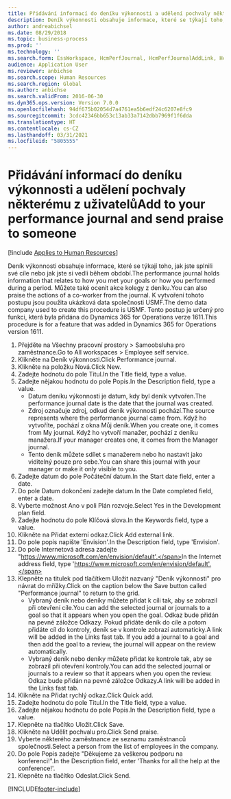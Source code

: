 ```yaml
---
title: Přidávání informací do deníku výkonnosti a udělení pochvaly některému z uživatelů
description: Deník výkonnosti obsahuje informace, které se týkají toho, jak jste splnili své cíle nebo jak jste si vedli během období.
author: andreabichsel
ms.date: 08/29/2018
ms.topic: business-process
ms.prod: ''
ms.technology: ''
ms.search.form: EssWorkspace, HcmPerfJournal, HcmPerfJournalAddLink, HcmPerfPraise, HcmWorkerLookUpByPerson, HcmPerfJournalAdd, HcmEmployeeDevelopmentWorkspace
audience: Application User
ms.reviewer: anbichse
ms.search.scope: Human Resources
ms.search.region: Global
ms.author: anbichse
ms.search.validFrom: 2016-06-30
ms.dyn365.ops.version: Version 7.0.0
ms.openlocfilehash: 94df675b02054d7a4761ea5b6edf24c6207e8fc9
ms.sourcegitcommit: 3cdc42346bb653c13ab33a7142dbb7969f1f6dda
ms.translationtype: HT
ms.contentlocale: cs-CZ
ms.lasthandoff: 03/31/2021
ms.locfileid: "5805555"
---
```

# <a name="add-to-your-performance-journal-and-send-praise-to-someone"></a><span data-ttu-id="e6fa8-103">Přidávání informací do deníku výkonnosti a udělení pochvaly některému z uživatelů</span><span class="sxs-lookup"><span data-stu-id="e6fa8-103">Add to your performance journal and send praise to someone</span></span>

[!include [Applies to Human Resources](../includes/applies-to-hr.md)]

<span data-ttu-id="e6fa8-104">Deník výkonnosti obsahuje informace, které se týkají toho, jak jste splnili své cíle nebo jak jste si vedli během období.</span><span class="sxs-lookup"><span data-stu-id="e6fa8-104">The performance journal holds information that relates to how you met your goals or how you performed during a period.</span></span> <span data-ttu-id="e6fa8-105">Můžete také ocenit akce kolegy z deníku.</span><span class="sxs-lookup"><span data-stu-id="e6fa8-105">You can also praise the actions of a co-worker from the journal.</span></span> <span data-ttu-id="e6fa8-106">K vytvoření tohoto postupu jsou použita ukázková data společnosti USMF.</span><span class="sxs-lookup"><span data-stu-id="e6fa8-106">The demo data company used to create this procedure is USMF.</span></span> <span data-ttu-id="e6fa8-107">Tento postup je určený pro funkci, která byla přidána do Dynamics 365 for Operations verze 1611.</span><span class="sxs-lookup"><span data-stu-id="e6fa8-107">This procedure is for a feature that was added in Dynamics 365 for Operations version 1611.</span></span>

1. <span data-ttu-id="e6fa8-108">Přejděte na Všechny pracovní prostory > Samoobsluha pro zaměstnance.</span><span class="sxs-lookup"><span data-stu-id="e6fa8-108">Go to All workspaces > Employee self service.</span></span>
2. <span data-ttu-id="e6fa8-109">Klikněte na Deník výkonnosti.</span><span class="sxs-lookup"><span data-stu-id="e6fa8-109">Click Performance journal.</span></span>
3. <span data-ttu-id="e6fa8-110">Klikněte na položku Nová.</span><span class="sxs-lookup"><span data-stu-id="e6fa8-110">Click New.</span></span>
4. <span data-ttu-id="e6fa8-111">Zadejte hodnotu do pole Titul.</span><span class="sxs-lookup"><span data-stu-id="e6fa8-111">In the Title field, type a value.</span></span>
5. <span data-ttu-id="e6fa8-112">Zadejte nějakou hodnotu do pole Popis.</span><span class="sxs-lookup"><span data-stu-id="e6fa8-112">In the Description field, type a value.</span></span>
    * <span data-ttu-id="e6fa8-113">Datum deníku výkonnosti je datum, kdy byl deník vytvořen.</span><span class="sxs-lookup"><span data-stu-id="e6fa8-113">The performance journal date is the date that the journal was created.</span></span>  
    * <span data-ttu-id="e6fa8-114">Zdroj označuje zdroj, odkud deník výkonnosti pochází.</span><span class="sxs-lookup"><span data-stu-id="e6fa8-114">The source represents where the performance journal came from.</span></span> <span data-ttu-id="e6fa8-115">Když ho vytvoříte, pochází z okna Můj deník.</span><span class="sxs-lookup"><span data-stu-id="e6fa8-115">When you create one, it comes from My journal.</span></span> <span data-ttu-id="e6fa8-116">Když ho vytvoří manažer, pochází z deníku manažera.</span><span class="sxs-lookup"><span data-stu-id="e6fa8-116">If your manager creates one, it comes from the Manager journal.</span></span>  
    * <span data-ttu-id="e6fa8-117">Tento deník můžete sdílet s manažerem nebo ho nastavit jako viditelný pouze pro sebe.</span><span class="sxs-lookup"><span data-stu-id="e6fa8-117">You can share this journal with your manager or make it only visible to you.</span></span>  
6. <span data-ttu-id="e6fa8-118">Zadejte datum do pole Počáteční datum.</span><span class="sxs-lookup"><span data-stu-id="e6fa8-118">In the Start date field, enter a date.</span></span>
7. <span data-ttu-id="e6fa8-119">Do pole Datum dokončení zadejte datum.</span><span class="sxs-lookup"><span data-stu-id="e6fa8-119">In the Date completed field, enter a date.</span></span>
8. <span data-ttu-id="e6fa8-120">Vyberte možnost Ano v poli Plán rozvoje.</span><span class="sxs-lookup"><span data-stu-id="e6fa8-120">Select Yes in the Development plan field.</span></span>
9. <span data-ttu-id="e6fa8-121">Zadejte hodnotu do pole Klíčová slova.</span><span class="sxs-lookup"><span data-stu-id="e6fa8-121">In the Keywords field, type a value.</span></span>
10. <span data-ttu-id="e6fa8-122">Klikněte na Přidat externí odkaz.</span><span class="sxs-lookup"><span data-stu-id="e6fa8-122">Click Add external link.</span></span>
11. <span data-ttu-id="e6fa8-123">Do pole popis napište 'Envision'.</span><span class="sxs-lookup"><span data-stu-id="e6fa8-123">In the Description field, type 'Envision'.</span></span>
12. <span data-ttu-id="e6fa8-124">Do pole Internetová adresa zadejte "https://www.microsoft.com/en/envision/default'.</span><span class="sxs-lookup"><span data-stu-id="e6fa8-124">In the Internet address field, type 'https://www.microsoft.com/en/envision/default'.</span></span>
13. <span data-ttu-id="e6fa8-125">Klepněte na titulek pod tlačítkem Uložit nazvaný "Deník výkonnosti" pro návrat do mřížky.</span><span class="sxs-lookup"><span data-stu-id="e6fa8-125">Click on the caption below the Save button called "Performance journal" to return to the grid.</span></span>
    * <span data-ttu-id="e6fa8-126">Vybraný deník nebo deníky můžete přidat k cíli tak, aby se zobrazil při otevření cíle.</span><span class="sxs-lookup"><span data-stu-id="e6fa8-126">You can add the selected journal or journals to a goal so that it appears when you open the goal.</span></span> <span data-ttu-id="e6fa8-127">Odkaz bude přidán na pevné záložce Odkazy.   Pokud přidáte deník do cíle a potom přidáte cíl do kontroly, deník se v kontrole zobrazí automaticky.</span><span class="sxs-lookup"><span data-stu-id="e6fa8-127">A link will be added in the Links fast tab.    If you add a journal to a goal and then add the goal to a review, the journal will appear on the review automatically.</span></span>  
    * <span data-ttu-id="e6fa8-128">Vybraný deník nebo deníky můžete přidat ke kontrole tak, aby se zobrazil při otevření kontroly.</span><span class="sxs-lookup"><span data-stu-id="e6fa8-128">You can add the selected journal or journals to a review so that it appears when you open the review.</span></span>    <span data-ttu-id="e6fa8-129">Odkaz bude přidán na pevné záložce Odkazy.</span><span class="sxs-lookup"><span data-stu-id="e6fa8-129">A link will be added in the Links fast tab.</span></span>  
14. <span data-ttu-id="e6fa8-130">Klikněte na Přidat rychlý odkaz.</span><span class="sxs-lookup"><span data-stu-id="e6fa8-130">Click Quick add.</span></span>
15. <span data-ttu-id="e6fa8-131">Zadejte hodnotu do pole Titul.</span><span class="sxs-lookup"><span data-stu-id="e6fa8-131">In the Title field, type a value.</span></span>
16. <span data-ttu-id="e6fa8-132">Zadejte nějakou hodnotu do pole Popis.</span><span class="sxs-lookup"><span data-stu-id="e6fa8-132">In the Description field, type a value.</span></span>
17. <span data-ttu-id="e6fa8-133">Klepněte na tlačítko Uložit.</span><span class="sxs-lookup"><span data-stu-id="e6fa8-133">Click Save.</span></span>
18. <span data-ttu-id="e6fa8-134">Klikněte na Udělit pochvalu pro.</span><span class="sxs-lookup"><span data-stu-id="e6fa8-134">Click Send praise.</span></span>
19. <span data-ttu-id="e6fa8-135">Vyberte některého zaměstnance ze seznamu zaměstnanců společnosti.</span><span class="sxs-lookup"><span data-stu-id="e6fa8-135">Select a person from the list of employees in the company.</span></span>
20. <span data-ttu-id="e6fa8-136">Do pole Popis zadejte "Děkujeme za veškerou podporu na konferenci!".</span><span class="sxs-lookup"><span data-stu-id="e6fa8-136">In the Description field, enter 'Thanks for all the help at the conference!'.</span></span>
21. <span data-ttu-id="e6fa8-137">Klepněte na tlačítko Odeslat.</span><span class="sxs-lookup"><span data-stu-id="e6fa8-137">Click Send.</span></span>



[!INCLUDE[footer-include](../includes/footer-banner.md)]
